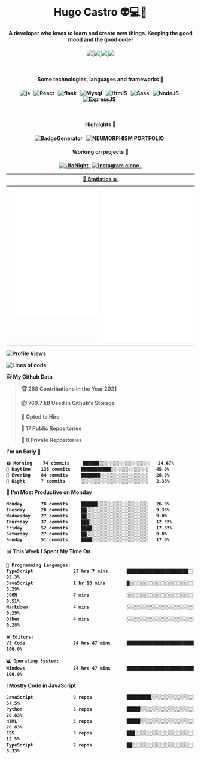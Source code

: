 <h1 align="center">Hugo Castro 👽💻🌌</h1>
<h4 align="center">A developer who loves to learn and create new things. Keeping the good mood and the good code!<h4/>
<p align="center">
		<a href="https://stackoverflow.com/users/11444549/hugo">
		<img src="https://img.shields.io/badge/-Stackoverflow-79db75?style=for-the-badge&logo=Stackoverflow&logoColor=white" />
	</a>
		<a href="https://api.whatsapp.com/send?phone=5532988940411text=Oii, vim pelo github!">
		<img src="https://img.shields.io/badge/WHATSAPP-79db75.svg?&style=for-the-badge&logo=whatsapp&logoColor=white" />
	</a>
		<a href="mailto:hugocastrohc@outlook.com">
		<img src="https://img.shields.io/badge/email-79db75.svg?&style=for-the-badge&logo=protonmail&logoColor=white" />
	<a href="https://open.spotify.com/user/22uat6ppbmvcvyia5me7tdmci">
		<img src="https://img.shields.io/badge/spotify-79db75.svg?&style=for-the-badge&logo=spotify&logoColor=white" />
	</a>
</p>

<br>

<h4 align="center"> Some technologies, languages and frameworks 🚀<h4/>
<p align="center">
	<img src="https://img.shields.io/badge/javascript-79db75.svg?&style=for-the-badge&logo=javascript&logoColor=white" alt="js" />&nbsp;&nbsp;
	<img src="https://img.shields.io/badge/-React-79db75?style=for-the-badge&logo=react&logoColor=white" alt="React" />&nbsp;&nbsp;
	<img src="https://img.shields.io/badge/flask-79db75.svg?&style=for-the-badge&logo=flask&logoColor=white" alt="flask" />&nbsp;&nbsp;
	<img src="https://img.shields.io/badge/mysql-79db75.svg?style=for-the-badge&logo=mysql&logoColor=white" alt="Mysql" />&nbsp;&nbsp;
	<img src="https://img.shields.io/badge/html5-79db75.svg?style=for-the-badge&logo=html5&logoColor=white" alt="Html5" />&nbsp;&nbsp;
	<img src="https://img.shields.io/badge/sass-79db75.svg?style=for-the-badge&logo=sass&logoColor=white" alt="Sass" />&nbsp;&nbsp;
	<img src="https://img.shields.io/badge/node.js-79db75.svg?style=for-the-badge&" alt="NodeJS" />&nbsp;&nbsp;
	<img src="https://img.shields.io/badge/express.js-79db75.svg?style=for-the-badge&" alt="ExpressJS" />&nbsp;&nbsp;
	

</p>

<br>
<h4 align="center"> Highlights 🔆<h4/>
<p align="center">
	  <a text-decoration="none" href="https://pypi.org/project/BadgeGenerator"><img src="https://img.shields.io/badge/BadgeGenerator-79db75.svg?style=for-the-badge&logo=pythonfor-the-badge&logo=django" alt="BadgeGenerator" />&nbsp;&nbsp;<a/>
	<a text-decoration="none" href="https://github.com/HugoCastroBR/Neumorphism_Portfolio"><img src="https://img.shields.io/badge/neumorphism_portfolio-79db75.svg?style=for-the-badge" alt="NEUMORPHISM PORTFOLIO" />&nbsp;&nbsp;<a/>
</p>
<h4 align="center"> Working on projects 🔨<h4/>
	
<p align="center">
	<a text-decoration="none" href="https://github.com/HugoCastroBR/ufonight"><img src="https://img.shields.io/badge/UfoNight-79db75.svg?style=for-the-badge" alt="UfoNight"/>&nbsp;&nbsp;<a/>
		<a text-decoration="none" href="https://github.com/HugoCastroBR/ufonight"><img src="https://img.shields.io/badge/Instagram%20Clone-79db75.svg?style=for-the-badge" alt="Instagram clone"/>&nbsp;&nbsp;<a/>
</p>

<table>
	<tr>
	    <th colspan="2" align="center">
	      <a href="" >🧩 Statistics 📊 </a>
	    </th>
	</tr>
	<tr>
	    <th valign="top" width="600"><img src="https://github.com/HugoCastroBR/HugoCastroBR/blob/master/Isometric.svg"  /></th>
	    <th width="600"><img src="https://github.com/HugoCastroBR/HugoCastroBR/blob/master/metrics.plugin.habits.svg"  />
		<img src="https://github.com/HugoCastroBR/HugoCastroBR/blob/master/metrics.plugin.activity.svg"  />
	    </th>
  	</tr>
	
<table/>

<!--START_SECTION:waka-->
![Profile Views](http://img.shields.io/badge/Profile%20Views-14-blue)

![Lines of code](https://img.shields.io/badge/From%20Hello%20World%20I%27ve%20Written-93%20lines%20of%20code-blue)

**🐱 My Github Data** 

> 🏆 268 Contributions in the Year 2021
 > 
> 📦 769.7 kB Used in Github's Storage 
 > 
> 💼 Opted to Hire
 > 
> 📜 17 Public Repositories 
 > 
> 🔑 8 Private Repositories  
 > 
**I'm an Early 🐤** 

```text
🌞 Morning    74 commits     ██████░░░░░░░░░░░░░░░░░░░   24.67% 
🌆 Daytime    135 commits    ███████████░░░░░░░░░░░░░░   45.0% 
🌃 Evening    84 commits     ███████░░░░░░░░░░░░░░░░░░   28.0% 
🌙 Night      7 commits      ░░░░░░░░░░░░░░░░░░░░░░░░░   2.33%

```
📅 **I'm Most Productive on Monday** 

```text
Monday       78 commits     ██████░░░░░░░░░░░░░░░░░░░   26.0% 
Tuesday      28 commits     ██░░░░░░░░░░░░░░░░░░░░░░░   9.33% 
Wednesday    27 commits     ██░░░░░░░░░░░░░░░░░░░░░░░   9.0% 
Thursday     37 commits     ███░░░░░░░░░░░░░░░░░░░░░░   12.33% 
Friday       52 commits     ████░░░░░░░░░░░░░░░░░░░░░   17.33% 
Saturday     27 commits     ██░░░░░░░░░░░░░░░░░░░░░░░   9.0% 
Sunday       51 commits     ████░░░░░░░░░░░░░░░░░░░░░   17.0%

```


📊 **This Week I Spent My Time On** 

```text
💬 Programming Languages: 
TypeScript               23 hrs 7 mins       ███████████████████████░░   93.3% 
JavaScript               1 hr 18 mins        █░░░░░░░░░░░░░░░░░░░░░░░░   5.29% 
JSON                     7 mins              ░░░░░░░░░░░░░░░░░░░░░░░░░   0.51% 
Markdown                 4 mins              ░░░░░░░░░░░░░░░░░░░░░░░░░   0.29% 
Other                    4 mins              ░░░░░░░░░░░░░░░░░░░░░░░░░   0.28%

🔥 Editors: 
VS Code                  24 hrs 47 mins      █████████████████████████   100.0%

💻 Operating System: 
Windows                  24 hrs 47 mins      █████████████████████████   100.0%

```

**I Mostly Code in JavaScript** 

```text
JavaScript               9 repos             █████████░░░░░░░░░░░░░░░░   37.5% 
Python                   5 repos             █████░░░░░░░░░░░░░░░░░░░░   20.83% 
HTML                     5 repos             █████░░░░░░░░░░░░░░░░░░░░   20.83% 
CSS                      3 repos             ███░░░░░░░░░░░░░░░░░░░░░░   12.5% 
TypeScript               2 repos             ██░░░░░░░░░░░░░░░░░░░░░░░   8.33%

```



<!--END_SECTION:waka-->


